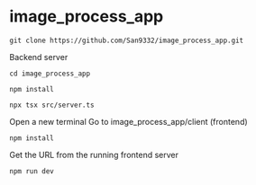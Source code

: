 # image_process_app
```setup
git clone https://github.com/San9332/image_process_app.git
```
Backend server
```setup
cd image_process_app
```
```setup
npm install
```
```setup
npx tsx src/server.ts
```
Open a new terminal
Go to image_process_app/client (frontend)
```setup
npm install
```

Get the URL from the running frontend server

```setup
npm run dev
```
